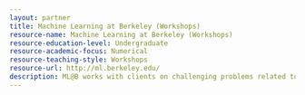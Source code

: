 ```yaml
---
layout: partner 
title: Machine Learning at Berkeley (Workshops)
resource-name: Machine Learning at Berkeley (Workshops)
resource-education-level: Undergraduate
resource-academic-focus: Numerical
resource-teaching-style: Workshops
resource-url: http://ml.berkeley.edu/
description: ML@B works with clients on challenging problems related to Machine Learning and Data Science. We conduct internal research projects on a variety of topics.
---
```

